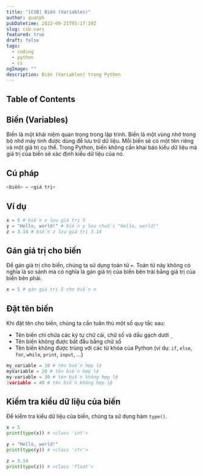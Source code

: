 ```yaml
---
title: "[CSB] Biến (Variables)"
author: quanph
pubDatetime: 2022-09-21T05:17:19Z
slug: csb-vars
featured: true
draft: false
tags:
  - coding
  - python
  - cs
ogImage: ""
description: Biến (Variables) trong Python
---
```


## Table of Contents

## Biến (Variables)

Biến là một khái niệm quan trọng trong lập trình. Biến là một vùng nhớ trong bộ nhớ máy tính được dùng để lưu trữ dữ liệu. Mỗi biến sẽ có một tên riêng và một giá trị cụ thể. Trong Python, biến không cần khai báo kiểu dữ liệu mà giá trị của biến sẽ xác định kiểu dữ liệu của nó.

## Cú pháp

```python
<biến> = <giá trị>
```

## Ví dụ

```python
x = 5 # biến x lưu giá trị 5
y = "Hello, world!" # biến y lưu chuỗi "Hello, world!"
z = 3.14 # biến z lưu giá trị 3.14
```

## Gán giá trị cho biến

Để gán giá trị cho biến, chúng ta sử dụng toán tử `=`. Toán tử này không có nghĩa là so sánh mà có nghĩa là gán giá trị của biến bên trái bằng giá trị của biến bên phải.

```python
x = 5 # gán giá trị 5 cho biến x
```

## Đặt tên biến

Khi đặt tên cho biến, chúng ta cần tuân thủ một số quy tắc sau:

- Tên biến chỉ chứa các ký tự chữ cái, chữ số và dấu gạch dưới `_`
- Tên biến không được bắt đầu bằng chữ số
- Tên biến không được trùng với các từ khóa của Python (ví dụ: `if`, `else`, `for`, `while`, `print`, `input`, ...)

```python
my_variable = 10 # tên biến hợp lệ
myVariable = 20 # tên biến hợp lệ
my-variable = 30 # tên biến không hợp lệ
1variable = 40 # tên biến không hợp lệ
```

## Kiểm tra kiểu dữ liệu của biến

Để kiểm tra kiểu dữ liệu của biến, chúng ta sử dụng hàm `type()`.

```python
x = 5
print(type(x)) # <class 'int'>

y = "Hello, world!"
print(type(y)) # <class 'str'>

z = 3.14
print(type(z)) # <class 'float'>
```
